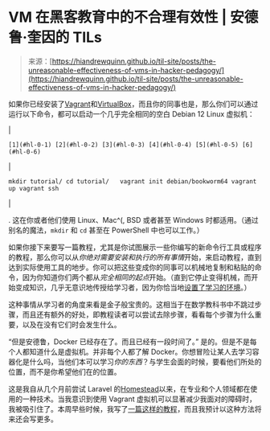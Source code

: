 <!--yml

category: 未分类

date: 2024-05-29 12:50:01

-->

# VM 在黑客教育中的不合理有效性 | 安德鲁·奎因的 TILs

> 来源：[https://hiandrewquinn.github.io/til-site/posts/the-unreasonable-effectiveness-of-vms-in-hacker-pedagogy/](https://hiandrewquinn.github.io/til-site/posts/the-unreasonable-effectiveness-of-vms-in-hacker-pedagogy/)

如果你已经安装了[Vagrant](https://www.vagrantup.com/)和[VirtualBox](https://www.virtualbox.org/)，而且你的同事也是，那么你们可以通过运行以下命令，都可以启动一个几乎完全相同的空白 Debian 12 Linux 虚拟机：

|

```
[1](#hl-0-1) [2](#hl-0-2) [3](#hl-0-3) [4](#hl-0-4) [5](#hl-0-5) [6](#hl-0-6) 
```

|

```
mkdir tutorial/ cd tutorial/   vagrant init debian/bookworm64 vagrant up vagrant ssh 
```

|

. 这在你或者他们使用 Linux、Mac^(, BSD 或者甚至 Windows 时都适用。（通过别名的魔法，`mkdir` 和 `cd` 甚至在 PowerShell 中也可以工作。）

如果你接下来要写一篇教程，尤其是你试图展示一些你编写的新命令行工具或程序的教程，那么你可以从*你绝对需要安装和执行的所有事情*开始，来启动教程，直到达到实际使用工具的地步。你可以把这些变成你的同事可以机械地复制和粘贴的命令，因为你知道你们两个都从*完全相同的起点*开始。（直到它停止变得机械，而开始变成知识，几乎无意识地传授给学习者，因为你恰当地[设置了学习的环境](https://www.johnseelybrown.com/Situated%20Cognition%20and%20the%20culture%20of%20learning.pdf)。）

这种事情从学习者的角度来看是金子般宝贵的。这相当于在数学教科书中不跳过步骤，而且还有额外的好处，即教程读者可以尝试去除步骤，看看每个步骤为什么重要，以及在没有它们时会发生什么。

“但是安德鲁，Docker 已经存在了。而且已经有一段时间了。” 是的。但是不是每个人都知道什么是虚拟机。并非每个人都了解 Docker。你想冒险让某人去学习容器化是什么吗，当他们本可以学习*你的东西*？与学生会面的时候，要看他们所处的位置，而不是你希望他们在的位置。

这是我自从几个月前尝试 Laravel 的[Homestead](https://laravel.com/docs/11.x/homestead)以来，在专业和个人领域都在使用的一种技术。当我意识到使用 Vagrant 虚拟机可以显著减少我面对的障碍时，我被吸引住了。本周早些时候，我写了[一篇这样的教程](https://andrew-quinn.me/reposurgeon/)，而且我预计以这种方法将来还会写更多。
